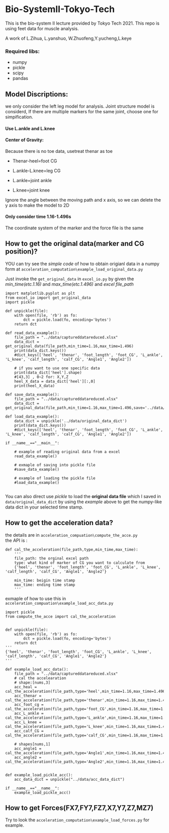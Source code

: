 # Bio-SystemII-Tokyo-Tech
This is the bio-system II lecture provided by Tokyo Tech 2021. This repo is using feet data for muscle analysis.  

A work of L.Zihua, L.yanshuo, W.Zhuofeng,Y.yucheng,L.keye  

### Required libs:  
* numpy
* pickle
* scipy 
* pandas

## Model Discriptions:

we only consider the left leg model for analysis.
Joint structure model is considerd,
If there are multiple markers for the same joint, choose one for simpification.
#### Use L.ankle and L.knee

#### Center of Gravity:
Because there is no toe data, usetreat thenar as toe

* Thenar-heel=foot CG

* L.ankle-L.knee=leg CG

* L.ankle=joint ankle

* L.knee=joint knee

Ignore the angle between the moving path and x axis, so we can delete the y axis to make the model to 2D
#### Only consider time 1.16-1.496s
The coordinate system of the marker and the force file is the same
## How to get the original data(marker and CG position)? 
YOU can try see the *simple code* of how to obtain origianl data in a numpy form at `acceleration_computation\example_load_original_data.py`

Just invoke the `get_original_data` in `excel_io.py` by given the *min_time(etc.1.16)* and *max_time(etc.1.496)* and *excel file_path*
```
import matplotlib.pyplot as plt
from excel_io import get_original_data
import pickle

def unpickle(file):
    with open(file, 'rb') as fo:
        dct = pickle.load(fo, encoding='bytes')
    return dct

def read_data_example():
    file_path = "../data/captureddatareduced.xlsx"
    data_dict = get_original_data(file_path,min_time=1.16,max_time=1.496)
    print(data_dict.keys())
    #dict_keys(['heel', 'thenar', 'foot_length', 'foot_CG', 'L_ankle', 'L_knee', 'calf_length', 'calf_CG', 'Angle1', 'Angle2'])
    
    # if you want to use one specific data
    print(data_dict['heel'].shape)
    #[43,3] , 0~2 for: X,Y,Z
    heel_X_data = data_dict['heel'][:,0]
    print(heel_X_data)

def save_data_example():
    file_path = "../data/captureddatareduced.xlsx"
    data_dict = get_original_data(file_path,min_time=1.16,max_time=1.496,save='../data/original_data_dict')

def load_data_example():
    data_dict = unpickle('../data/original_data_dict')
    print(data_dict.keys())
    #dict_keys(['heel', 'thenar', 'foot_length', 'foot_CG', 'L_ankle', 'L_knee', 'calf_length', 'calf_CG', 'Angle1', 'Angle2'])

if __name__=="__main__":

    # example of reading original data from a excel
    read_data_example()

    # exmaple of saving into pickle file 
    #save_data_example()

    # example of loading the pickle file
    #load_data_example()
    
```
You can also direct use *pickle* to load the **original data file** which I saved in `data/original_data_dict` by using the *example* above to get the numpy-like data dict in your selected time stamp.
## How to get the acceleration data?  
the details are in `acceleration_compuation\compute_the_acce.py`   
the API is :
```
def cal_the_acceleration(file_path,type,min_time,max_time):
    '''
    file_path: the orginal excel path
    type: what kind of marker of CG you want to calculate from
    {'heel', 'thenar', 'foot_length', 'foot_CG', 'L_ankle', 'L_knee', 'calf_length', 'calf_CG', 'Angle1', 'Angle2'}
    
    min_time: beigin time stamp
    max_time: ending time stamp
    '''
```

exmaple of how to use this in `acceleration_compuation\example_load_acc_data.py`   
```
import pickle
from compute_the_acce import cal_the_acceleration


def unpickle(file):
    with open(file, 'rb') as fo:
        dct = pickle.load(fo, encoding='bytes')
    return dct
'''
{'heel', 'thenar', 'foot_length', 'foot_CG', 'L_ankle', 'L_knee', 
'calf_length', 'calf_CG', 'Angle1', 'Angle2'}
'''

def example_load_acc_data():
    file_path = "../data/captureddatareduced.xlsx"
    # cal the accelearation
    # shape:[nums,3]
    acc_heal = cal_the_acceleration(file_path,type='heel',min_time=1.16,max_time=1.496)
    acc_thenar = cal_the_acceleration(file_path,type='thenar',min_time=1.16,max_time=1.496)
    acc_foot_cg = cal_the_acceleration(file_path,type='foot_CG',min_time=1.16,max_time=1.496)
    acc_L_ankle = cal_the_acceleration(file_path,type='L_ankle',min_time=1.16,max_time=1.496)
    acc_L_knee = cal_the_acceleration(file_path,type='L_knee',min_time=1.16,max_time=1.496)
    acc_calf_CG = cal_the_acceleration(file_path,type='calf_CG',min_time=1.16,max_time=1.496)
    
    # shapes[nums,1]
    acc_angle1 = cal_the_acceleration(file_path,type='Angle1',min_time=1.16,max_time=1.496)
    acc_angle2 = cal_the_acceleration(file_path,type='Angle2',min_time=1.16,max_time=1.496)


def example_load_pickle_acc():
    acc_data_dict = unpickle("../data/acc_data_dict")

if __name__=="__name__":
    example_load_pickle_acc()

```
## How to get Forces(FX7,FY7,FZ7,X7,Y7,Z7,MZ7)  

Try to look the `acceleration_computation\example_load_forces.py` for example.
